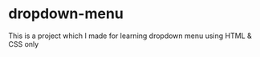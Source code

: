 # dropdown-menu
This is a project which I made for learning dropdown menu using HTML &amp; CSS only
